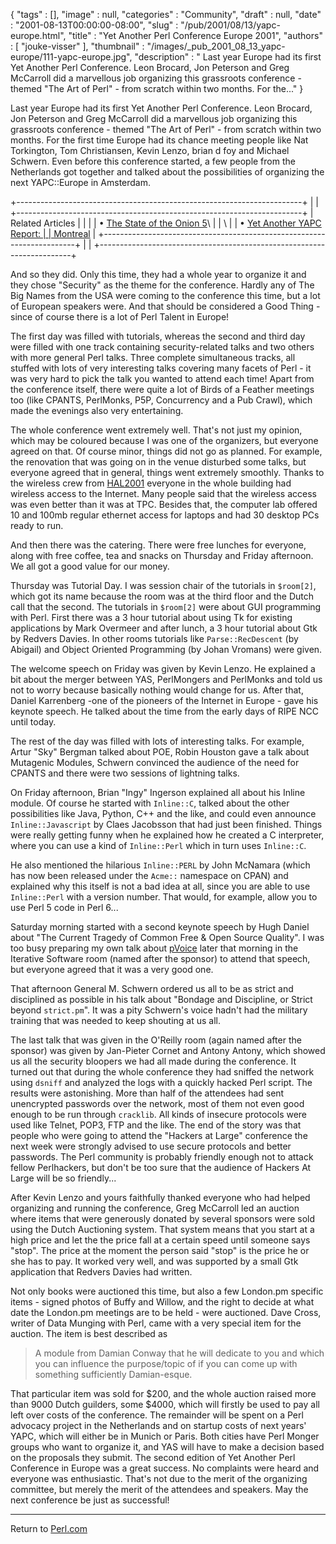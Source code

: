 {
   "tags" : [],
   "image" : null,
   "categories" : "Community",
   "draft" : null,
   "date" : "2001-08-13T00:00:00-08:00",
   "slug" : "/pub/2001/08/13/yapc-europe.html",
   "title" : "Yet Another Perl Conference Europe 2001",
   "authors" : [
      "jouke-visser"
   ],
   "thumbnail" : "/images/_pub_2001_08_13_yapc-europe/111-yapc-europe.jpg",
   "description" : " Last year Europe had its first Yet Another Perl Conference. Leon Brocard, Jon Peterson and Greg McCarroll did a marvellous job organizing this grassroots conference - themed \"The Art of Perl\" - from scratch within two months. For the..."
}





Last year Europe had its first Yet Another Perl Conference. Leon
Brocard, Jon Peterson and Greg McCarroll did a marvellous job organizing
this grassroots conference - themed "The Art of Perl" - from scratch
within two months. For the first time Europe had its chance meeting
people like Nat Torkington, Tom Christiansen, Kevin Lenzo, brian d foy
and Michael Schwern. Even before this conference started, a few people
from the Netherlands got together and talked about the possibilities of
organizing the next YAPC::Europe in Amsterdam.

+-----------------------------------------------------------------------+
|                                                                       |
+-----------------------------------------------------------------------+
| Related Articles                                                      |
|                                                                       |
| • [The State of the Onion 5](/pub/a/2001/07/25/onion.html)\           |
| \                                                                     |
| • [Yet Another YAPC Report:                                           |
| Montreal](/pub/a/2001/06/21/yapcreport.html)                          |
+-----------------------------------------------------------------------+
|                                                                       |
+-----------------------------------------------------------------------+

And so they did. Only this time, they had a whole year to organize it
and they chose "Security" as the theme for the conference. Hardly any of
The Big Names from the USA were coming to the conference this time, but
a lot of European speakers were. And that should be considered a Good
Thing - since of course there is a lot of Perl Talent in Europe!

The first day was filled with tutorials, whereas the second and third
day were filled with one track containing security-related talks and two
others with more general Perl talks. Three complete simultaneous tracks,
all stuffed with lots of very interesting talks covering many facets of
Perl - it was very hard to pick the talk you wanted to attend each time!
Apart from the conference itself, there were quite a lot of Birds of a
Feather meetings too (like CPANTS, PerlMonks, P5P, Concurrency and a Pub
Crawl), which made the evenings also very entertaining.

The whole conference went extremely well. That's not just my opinion,
which may be coloured because I was one of the organizers, but everyone
agreed on that. Of course minor, things did not go as planned. For
example, the renovation that was going on in the venue disturbed some
talks, but everyone agreed that in general, things went extremely
smoothly. Thanks to the wireless crew from
[HAL2001](http://www.hal2001.org/) everyone in the whole building had
wireless access to the Internet. Many people said that the wireless
access was even better than it was at TPC. Besides that, the computer
lab offered 10 and 100mb regular ethernet access for laptops and had 30
desktop PCs ready to run.

And then there was the catering. There were free lunches for everyone,
along with free coffee, tea and snacks on Thursday and Friday afternoon.
We all got a good value for our money.

Thursday was Tutorial Day. I was session chair of the tutorials in
`$room[2]`, which got its name because the room was at the third floor
and the Dutch call that the second. The tutorials in `$room[2]` were
about GUI programming with Perl. First there was a 3 hour tutorial about
using Tk for existing applications by Mark Overmeer and after lunch, a 3
hour tutorial about Gtk by Redvers Davies. In other rooms tutorials like
`Parse::RecDescent` (by Abigail) and Object Oriented Programming (by
Johan Vromans) were given.

The welcome speech on Friday was given by Kevin Lenzo. He explained a
bit about the merger between YAS, PerlMongers and PerlMonks and told us
not to worry because basically nothing would change for us. After that,
Daniel Karrenberg -one of the pioneers of the Internet in Europe - gave
his keynote speech. He talked about the time from the early days of RIPE
NCC until today.

The rest of the day was filled with lots of interesting talks. For
example, Artur "Sky" Bergman talked about POE, Robin Houston gave a talk
about Mutagenic Modules, Schwern convinced the audience of the need for
CPANTS and there were two sessions of lightning talks.

On Friday afternoon, Brian "Ingy" Ingerson explained all about his
Inline module. Of course he started with `Inline::C`, talked about the
other possibilities like Java, Python, C++ and the like, and could even
announce `Inline::Javascript` by Claes Jacobsson that had just been
finished. Things were really getting funny when he explained how he
created a C interpreter, where you can use a kind of `Inline::Perl`
which in turn uses `Inline::C`.

He also mentioned the hilarious `Inline::PERL` by John McNamara (which
has now been released under the `Acme::` namespace on CPAN) and
explained why this itself is not a bad idea at all, since you are able
to use `Inline::Perl` with a version number. That would, for example,
allow you to use Perl 5 code in Perl 6...

Saturday morning started with a second keynote speech by Hugh Daniel
about "The Current Tragedy of Common Free & Open Source Quality". I was
too busy preparing my own talk about
[pVoice](http://jouke.perlmonk.org/) later that morning in the Iterative
Software room (named after the sponsor) to attend that speech, but
everyone agreed that it was a very good one.

That afternoon General M. Schwern ordered us all to be as strict and
disciplined as possible in his talk about "Bondage and Discipline, or
Strict beyond `strict.pm`". It was a pity Schwern's voice hadn't had the
military training that was needed to keep shouting at us all.

The last talk that was given in the O'Reilly room (again named after the
sponsor) was given by Jan-Pieter Cornet and Antony Antony, which showed
us all the security bloopers we had all made during the conference. It
turned out that during the whole conference they had sniffed the network
using `dsniff` and analyzed the logs with a quickly hacked Perl script.
The results were astonishing. More than half of the attendees had sent
unencrypted passwords over the network, most of them not even good
enough to be run through `cracklib`. All kinds of insecure protocols
were used like Telnet, POP3, FTP and the like. The end of the story was
that people who were going to attend the "Hackers at Large" conference
the next week were strongly advised to use secure protocols and better
passwords. The Perl community is probably friendly enough not to attack
fellow Perlhackers, but don't be too sure that the audience of Hackers
At Large will be so friendly...

After Kevin Lenzo and yours faithfully thanked everyone who had helped
organizing and running the conference, Greg McCarroll led an auction
where items that were generously donated by several sponsors were sold
using the Dutch Auctioning system. That system means that you start at a
high price and let the the price fall at a certain speed until someone
says "stop". The price at the moment the person said "stop" is the price
he or she has to pay. It worked very well, and was supported by a small
Gtk application that Redvers Davies had written.

Not only books were auctioned this time, but also a few London.pm
specific items - signed photos of Buffy and Willow, and the right to
decide at what date the London.pm meetings are to be held - were
auctioned. Dave Cross, writer of Data Munging with Perl, came with a
very special item for the auction. The item is best described as

> A module from Damian Conway that he will dedicate to you and which you
> can influence the purpose/topic of if you can come up with something
> sufficiently Damian-esque.

That particular item was sold for \$200, and the whole auction raised
more than 9000 Dutch guilders, some \$4000, which will firstly be used
to pay all left over costs of the conference. The remainder will be
spent on a Perl advocacy project in the Netherlands and on startup costs
of next years' YAPC, which will either be in Munich or Paris. Both
cities have Perl Monger groups who want to organize it, and YAS will
have to make a decision based on the proposals they submit.
The second edition of Yet Another Perl Conference in Europe was a great
success. No complaints were heard and everyone was enthusiastic. That's
not due to the merit of the organizing committee, but merely the merit
of the attendees and speakers. May the next conference be just as
successful!

------------------------------------------------------------------------

Return to [Perl.com](http://perl.com)


